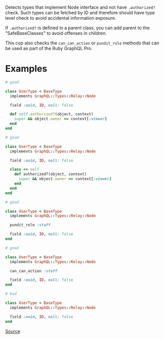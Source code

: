 
Detects types that implement Node interface and not have `.authorized?` check.
Such types can be fetched by ID and therefore should have type level check to
avoid accidental information exposure.

If `.authorized?` is defined in a parent class, you can add parent to the "SafeBaseClasses"
to avoid offenses in children.

This cop also checks the `can_can_action` or `pundit_role` methods that
can be used as part of the Ruby GraphQL Pro.

# Examples

```ruby
# good

class UserType < BaseType
  implements GraphQL::Types::Relay::Node

  field :uuid, ID, null: false

  def self.authorized?(object, context)
    super && object.owner == context[:viewer]
  end
end

# good

class UserType < BaseType
  implements GraphQL::Types::Relay::Node

  field :uuid, ID, null: false

  class << self
    def authorized?(object, context)
      super && object.owner == context[:viewer]
    end
  end
end

# good

class UserType < BaseType
  implements GraphQL::Types::Relay::Node

  pundit_role :staff

  field :uuid, ID, null: false
end

# good

class UserType < BaseType
  implements GraphQL::Types::Relay::Node

  can_can_action :staff

  field :uuid, ID, null: false
end

# bad

class UserType < BaseType
  implements GraphQL::Types::Relay::Node

  field :uuid, ID, null: false
end
```

[Source](http://www.rubydoc.info/gems/rubocop/RuboCop/Cop/GraphQL/NotAuthorizedNodeType)